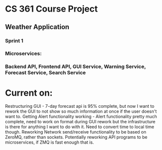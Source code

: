 # CS 361 Course Project
## Weather Application

### Sprint 1
### Microservices:
### Backend API, Frontend API, GUI Service, Warning Service, Forecast Service, Search Service

# Current on:
Restructuring GUI - 7-day forecast api is 95% complete, but now I want to rework the GUI to not show so much information at once if the user doesn't want to.
Getting Alert functionality working - Alert functionality pretty much complete, need to work on format during GUI rework but the infrastructure is there for anything I want to do with it. Need to convert time to local time though.
Reworking Network send/receive functionality to be based on ZeroMQ, rather than sockets. Potentially reworking API programs to be microservices, if ZMQ is fast enough that is.
